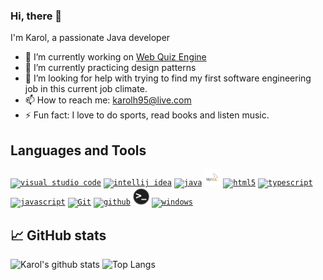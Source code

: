 ### Hi, there 👋

I'm Karol, a passionate Java developer 

- 🔭 I’m currently working on [Web Quiz Engine](https://github.com/karolh95/WebQuizEngine)
- 🌱 I’m currently practicing design patterns
- 🤔 I’m looking for help with trying to find my first software engineering job in this current job climate.
- 📫 How to reach me: [karolh95@live.com](mailto:karolh95@live.com)
- ⚡ Fun fact: I love to do sports, read books and listen music.

## Languages and Tools


[<code><img alt="visual studio code" width="26px" src="https://img.icons8.com/fluent/240/000000/visual-studio-code-2019.png" /></code>](https://code.visualstudio.com/)
[<code><img alt="intellij idea" width="26px" src="https://img.icons8.com/color/240/000000/intellij-idea.png" /></code>](https://www.jetbrains.com/idea/)
[<code><img alt="java" width="26px" src="https://img.icons8.com/color/240/000000/java-coffee-cup-logo.png"></code>](https://docs.oracle.com/en/java/)
[<code><img alt="MySQL" width="26px" src="https://raw.githubusercontent.com/github/explore/80688e429a7d4ef2fca1e82350fe8e3517d3494d/topics/mysql/mysql.png"></code>](https://dev.mysql.com/)
[<code><img alt="html5" width="26px" src="https://img.icons8.com/color/240/000000/html-5.png"></code>](https://developer.mozilla.org/en-US/docs/Web/HTML)
[<code><img alt="typescript" width="26px" src="https://img.icons8.com/color/240/000000/typescript.png"></code>](https://www.typescriptlang.org/)
[<code><img alt="javascript" width="26px" src="https://img.icons8.com/color/240/000000/javascript.png" /></code>](https://developer.mozilla.org/en-US/docs/Web/JavaScript)
[<code><img alt="Git" width="26px" src="https://img.icons8.com/color/240/000000/git.png"></code>](https://git-scm.com/)
[<code><img alt="github" width="26px" src="https://img.icons8.com/ios-glyphs/240/000000/github.png"></code>](https://github.com/)
[<code><img alt="terminal" width="26px" src="https://raw.githubusercontent.com/github/explore/80688e429a7d4ef2fca1e82350fe8e3517d3494d/topics/terminal/terminal.png"></code>](https://docs.microsoft.com/en-us/windows/terminal/)
[<code><img alt="windows" width="26px" src="https://img.icons8.com/color/240/000000/windows-10.png"></code>](https://www.microsoft.com/en-us/windows)

<!--
**karolh95/karolh95** is a ✨ _special_ ✨ repository because its `README.md` (this file) appears on your GitHub profile.

Here are some ideas to get you started:

- 👯 I’m looking to collaborate on ...
- 💬 Ask me about ...
- 😄 Pronouns: ...

[![Shamir's Secret Sharing](https://github-readme-stats.vercel.app/api/pin/?username=karolh95&repo=ShamirSecretSharing)](https://github.com/karolh95/ShamirSecretSharing)

-->

## 📈 GitHub stats

![Karol's github stats](https://github-readme-stats.vercel.app/api?username=karolh95&count_private=true&include_all_commits=true&show_icons=true&hide_title=true&hide_border=true)
![Top Langs](https://github-readme-stats.vercel.app/api/top-langs/?username=karolh95&langs_count=8&layout=compact&hide_border=true)
